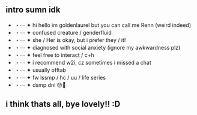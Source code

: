 ## intro sumn idk

* ・┈ ✦ hi hello im goldenlaurel but you can call me Renn (weird indeed)
* ・┈ ✦ confused creature / genderfluid
* ・┈ ✦ she / Her is okay, but i prefer they / it!
* ・┈ ✦ diagnosed with social anxiety (ignore my awkwardness plz)
* ・┈ ✦ feel free to interact / c+h
* ・┈ ✦ i recommend w2i, cz sometimes i missed a chat
* ・┈ ✦ usually offtab
* ・┈ ✦ fw lssmp / hc / uu / life series
* ・┈ ✦ dsmp dni 😡🚫

## i think thats all, bye lovely!! :D
